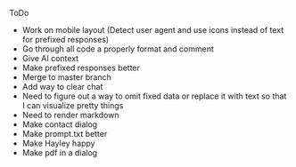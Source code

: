 ToDo
- Work on mobile layout (Detect user agent and use icons instead of text for prefixed responses)
- Go through all code a properly format and comment
- Give AI context
- Make prefixed responses better
- Merge to master branch
- Add way to clear chat
- Need to figure out a way to omit fixed data or replace it with text so that I can visualize pretty things 
- Need to render markdown
- Make contact dialog
- Make prompt.txt better
- Make Hayley happy
- Make pdf in a dialog